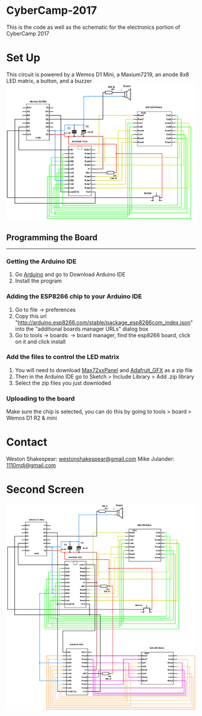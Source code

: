 # CyberCamp-2017 #
This is the code as well as the schematic for the electronics portion of CyberCamp 2017

# Set Up #
This circuit is powered by a Wemos D1 Mini, a Maxium7219, an anode 8x8 LED matrix, a button, and a buzzer
![The Circuit](/Cyber-Camp.jpg?raw=true)

## Programming the Board ##
--------------------------------------
### Getting the Arduino IDE ###
1. Go [Arduino][arduino-download] and go to Download Arduino IDE
2. Install the program


### Adding the ESP8266 chip to your Arduino IDE ###
1. Go to file -> preferences
2. Copy this url "http://arduino.esp8266.com/stable/package_esp8266com_index.json" into the "additional boards manager URLs" dialog box
3. Go to tools -> boards: -> board manager, find the esp8266 board, click on it and click install


### Add the files to control the LED matrix ###
1. You will need to download [Max72xxPanel][max-download] and [Adafruit_GFX][gfx-download] as a zip file
2. Then in the Arduino IDE go to Sketch > Include Library > Add .zip library
3. Select the zip files you just downloded


### Uploading to the board ###
Make sure the chip is selected, you can do this by going to tools > board > Wemos D1 R2 & mini

# Contact #
Weston Shakespear: westonshakespear@gmail.com
Mike Julander: 1110mdj@gmail.com

# Second Screen #
![The Second Circuit](/Cyber-Camp-Dual-Screen.jpg?raw=true)


[arduino-download]: https://www.arduino.cc/en/Main/Software "Download the Arduino IDE"
[max-download]: https://github.com/markruys/arduino-Max72xxPanel/archive/master.zip "Download Max72xxPanel library"
[gfx-download]: https://github.com/adafruit/Adafruit-GFX-Library "Download Adafruit GFX Graphics Library"

